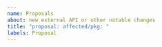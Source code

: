 ```yaml
---
name: Proposals
about: new external API or other notable changes
title: "proposal: affected/pkg: "
labels: Proposal
---
```


<!--
Our proposal process is documented here:
https://go.googlesource.com/proposal
-->
